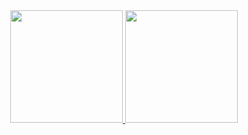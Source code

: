 <div align="center">
  <a href="https://github.com/cleitson">
  <img height="180em" src="https://github-readme-stats.vercel.app/api?username=cleitson&show_icons=true&theme=dracula&include_all_commits=true&count_private=true"/>
  <img height="180em" src="https://github-readme-stats.vercel.app/api/top-langs/?username=cleitson&layout=compact&langs_count=7&theme=dracula"/>
</div>

